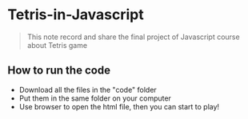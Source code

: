 # Tetris-in-Javascript
> This note record and share the final project of Javascript course about Tetris game
## How to run the code
* Download all the files in the "code" folder
* Put them in the same folder on your computer
* Use browser to open the html file, then you can start to play!
